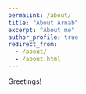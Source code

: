 ```yaml
---
permalink: /about/
title: "About Arnab"
excerpt: "About me"
author_profile: true
redirect_from: 
  - /about/
  - /about.html
---
```


Greetings! 
